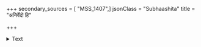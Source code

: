 +++
secondary_sources = [ "MSS_1407",]
jsonClass = "Subhaashita"
title = "अनिर्वेदो हि"

+++

<details><summary>Text</summary>

अनिर्वेदो हि सततं सर्वार्थेषु प्रवर्तकः।  
करोति सफलं जन्तोः कर्म यच्च करोति सः॥
</details>
